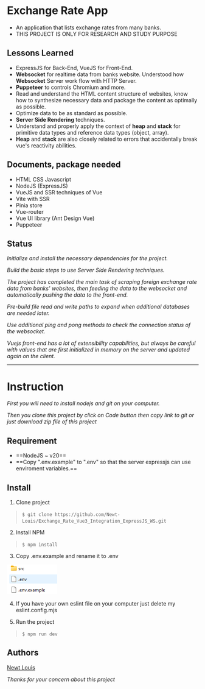 # Exchange Rate App

- An application that lists exchange rates from many banks.
- THIS PROJECT IS ONLY FOR RESEARCH AND STUDY PURPOSE

## Lessons Learned

- ExpressJS for Back-End, VueJS for Front-End.
- **Websocket** for realtime data from banks website. Understood how **Websocket** Server work flow with HTTP Server.
- **Puppeteer** to controls Chromium and more.
- Read and understand the HTML content structure of websites, know how to synthesize necessary data and package the content as optimally as possible.
- Optimize data to be as standard as possible.
- **Server Side Rendering** techniques.
- Understand and properly apply the context of **heap** and **stack** for primitive data types and reference data types (object, array).
- **Heap** and **stack** are also closely related to errors that accidentally break vue's reactivity abilities.

## Documents, package needed

- HTML CSS Javascript
- NodeJS (ExpressJS)
- VueJS and SSR techniques of Vue
- Vite with SSR
- Pinia store
- Vue-router
- Vue UI library (Ant Design Vue)
- Puppeteer

## Status

_Initialize and install the necessary dependencies for the project._

_Build the basic steps to use Server Side Rendering techniques._

_The project has completed the main task of scraping foreign exchange rate data from banks' websites, then feeding the data to the websocket and automatically pushing the data to the front-end._

_Pre-build file read and write paths to expand when additional databases are needed later._

_Use additional ping and pong methods to check the connection status of the websocket._

_Vuejs front-end has a lot of extensibility capabilities, but always be careful with values ​​that are first initialized in memory on the server and updated again on the client._

---

# Instruction

_First you will need to install nodejs and git on your computer._

_Then you clone this project by click on Code button then copy link to git or just download zip file of this project_

## Requirement

- ==NodeJS ~ v20==
- ==Copy ".env.example" to ".env" so that the server expressjs can use enviroment variables.==

## Install

1. Clone project

> `$ git clone https://github.com/Newt-Louis/Exchange_Rate_Vue3_Integration_ExpressJS_WS.git`

2. Install NPM

> `$ npm install`

3. Copy .env.example and rename it to .env

![Copy env file](/public/env-copy.png)

4. If you have your own eslint file on your computer just delete my eslint.config.mjs

5. Run the project

> `$ npm run dev`

## Authors

[Newt Louis](https://github.com/Newt-Louis)

_Thanks for your concern about this project_
